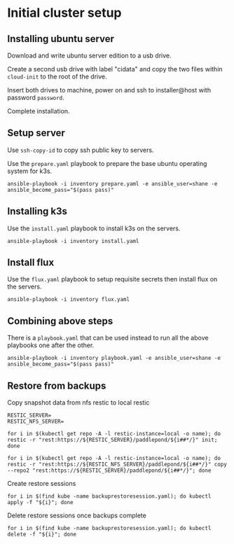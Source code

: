 # Initial cluster setup

## Installing ubuntu server

Download and write ubuntu server edition to a usb drive.

Create a second usb drive with label "cidata" and copy the two files within `cloud-init` to the root of the drive.

Insert both drives to machine, power on and ssh to installer@host with password `password`.

Complete installation.

## Setup server

Use `ssh-copy-id` to copy ssh public key to servers.

Use the `prepare.yaml` playbook to prepare the base ubuntu operating system for k3s.

    ansible-playbook -i inventory prepare.yaml -e ansible_user=shane -e ansible_become_pass="$(pass pass)"

## Installing k3s

Use the `install.yaml` playbook to install k3s on the servers.

    ansible-playbook -i inventory install.yaml 

## Install flux

Use the `flux.yaml` playbook to setup requisite secrets then install flux on the servers.

    ansible-playbook -i inventory flux.yaml

## Combining above steps

There is a `playbook.yaml` that can be used instead to run all the above playbooks one after the other.

    ansible-playbook -i inventory playbook.yaml -e ansible_user=shane -e ansible_become_pass="$(pass pass)"

## Restore from backups

Copy snapshot data from nfs restic to local restic

    RESTIC_SERVER=
    RESTIC_NFS_SERVER=

    for i in $(kubectl get repo -A -l restic-instance=local -o name); do restic -r "rest:https://${RESTIC_SERVER}/paddlepond/${i##*/}" init; done

    for i in $(kubectl get repo -A -l restic-instance=local -o name); do restic -r "rest:https://${RESTIC_NFS_SERVER}/paddlepond/${i##*/}" copy --repo2 "rest:https://${RESTIC_SERVER}/paddlepond/${i##*/}"; done

Create restore sessions

    for i in $(find kube -name backuprestoresession.yaml); do kubectl apply -f "${i}"; done

Delete restore sessions once backups complete

    for i in $(find kube -name backuprestoresession.yaml); do kubectl delete -f "${i}"; done
